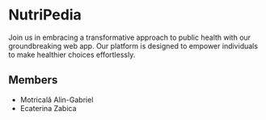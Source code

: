 # NutriPedia
Join us in embracing a transformative approach to public health with our groundbreaking web app. Our platform is designed to empower individuals to make healthier choices effortlessly.

## Members
- Motricală Alin-Gabriel
- Ecaterina Zabica
